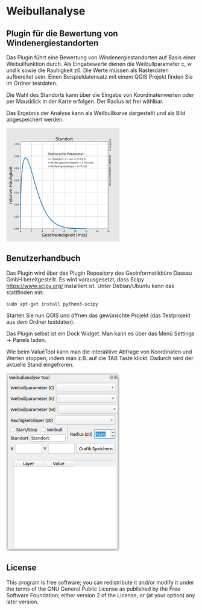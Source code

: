 Weibullanalyse
==============

Plugin für die Bewertung von Windenergiestandorten
--------------------------------------------------

Das Plugin führt eine Bewertung von Windenergiestandorten auf Basis einer Weibullfunktion durch. Als Eingabewerte dienen die Weibullparameter c, w und k sowie die Rauhigkeit z0. Die Werte müssen als Rasterdaten aufbereitet sein. Einen Beispieldatensatz mit einem QGIS Projekt finden Sie im Ordner testdaten. 

Die Wahl des Standorts kann über die Eingabe von Koordinatenwerten oder per Mausklick in der Karte erfolgen. Der Radius ist frei wählbar.

Das Ergebnis der Analyse kann als Weilbullkurve dargestellt und als Bild abgespeichert werden.

<img src="/images/weibull_result.png" width="300">


Benutzerhandbuch
----------------

Das Plugin wird über das Plugin Repository des Geoinformatikbüro Dassau GmbH bereitgestellt. Es wird vorausgesetzt, dass Scipy https://www.scipy.org/ installiert ist. Unter Debian/Ubuntu kann das stattfinden mit:

    sudo apt-get install python3-scipy

Starten Sie nun QGIS und öffnen das gewünschte Projekt (das Testprojekt aus dem Ordner testdaten).

Das Plugin selbst ist ein Dock Widget. Man kann es über das Menü Settings -> Panels laden.

Wie beim ValueTool kann man die interaktive Abfrage von Koordinaten und Werten stoppen, indem man z.B. auf die TAB Taste klickt. Dadurch wird der aktuelle Stand eingefroren.

<img src="/images/weibull_blank.png" width="300">

## License

This program is free software; you can redistribute it and/or modify it under the terms of the
GNU General Public License as published by the Free Software Foundation; either version 2 of the
License, or (at your option) any later version.

